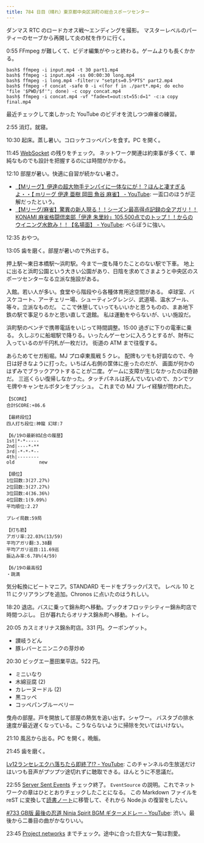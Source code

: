 ```yaml
---
title: 784 日目（晴れ）東京都中央区浜町の総合スポーツセンター
---
```


ダンマス RTC のロードカオス戦～エンディングを撮影。
マスターレベルのパーティーのセーブから再開して炎の杖を作りに行く。

0:55 FFmpeg が難しくて、ビデオ編集がやっと終わる。ゲームよりも長くかかる。

```console
bash$ ffmpeg -i input.mp4 -t 30 part1.mp4
bash$ ffmpeg -i input.mp4 -ss 00:00:30 long.mp4
bash$ ffmpeg -i long.mp4 -filter:v "setpts=0.5*PTS" part2.mp4
bash$ ffmpeg -f concat -safe 0 -i <(for f in ./part*.mp4; do echo "file '$PWD/$f'"; done) -c copy concat.mp4
bash$ ffmpeg -i concat.mp4 -vf "fade=t=out:st=55:d=1" -c:a copy final.mp4
```

最近チェックして楽しかった YouTube のビデオを流しつつ麻雀の練習。

2:55 消灯。就寝。

10:30 起床。蒸し暑い。コロッケコッペパンを食す。PC を開く。

11:45 [WebSocket](https://javascript.info/websocket) の残りをチェック。
ネットワーク関連は約束事が多くて、単純なものでも設計を把握するのには時間がかかる。

12:10 部屋が暑い。快適に自習が続かない暑さ。

* [【Mリーグ】伊達の超大物手テンパイに一体なにが！？ほんと凄すぎるよ・・【 mリーグ 伊達 亜樹 岡田 魚谷 麻雀】 - YouTube](https://www.youtube.com/watch?v=rlSJVkCrWYo):
  一盃口のほうが正解だったという。
* [【Mリーグ/麻雀】驚異の新人現る！！シーズン最高得点記録の全アガリ！！KONAMI 麻雀格闘倶楽部「伊達 朱里紗」105,500点でのトップ！！からのウイニング水飲み！！【名場面】 - YouTube](https://www.youtube.com/watch?v=vGUwR2fbo74):
  べらぼうに強い。

12:35 おやつ。

13:05 歯を磨く。部屋が暑いので外出する。

押上駅～東日本橋駅～浜町駅。今まで一度も降りたことのない駅で下車。
地上に出ると浜町公園という大きい公園があり、日陰を求めてさまようと中央区のスポーツセンターなる立派な施設がある。

入館。若い人が多い。食堂やら階段やら各種体育用途空間がある。
卓球室、バスケコート、アーチェリー場、シューティングレンジ、武道場、温水プール、等々。立派なものだ。
ここで休憩していってもいいかと思うものの、まあ地下鉄の駅で事足りるかと思い直して退館。
私は運動をやらないが、いい施設だ。

浜町駅のベンチで携帯電話をいじって時間調整。15:00 過ぎに下りの電車に乗る。
久しぶりに船堀駅で降りる。いったんゲーセンに入ろうとするが、財布に入っているのが千円札が一枚だけ。
街道の ATM まで往復する。

あらためてセガ船堀。MJ プロ卓東風戦 5 クレ。
配牌もツモも好調なので、今日は好きなように打った。いちばん右側の筐体に座ったのだが、
画面が何かのはずみでブラックアウトすることが二度。ゲームに支障が生じなかったのは奇跡だ。
三巡くらい復帰しなかった。タッチパネルは死んでいないので、カンでツモ牌やキャンセルボタンをプッシュ。
これまでの MJ プレイ経験が問われた。

```text
【SCORE】
合計SCORE:+86.6

【最終段位】
四人打ち段位:神龍 幻球:7

【6/19の最新8試合の履歴】
1st|*-*-----
2nd|----*-**
3rd|-*-*-*--
4th|--------
old         new

【順位】
1位回数:3(27.27%)
2位回数:3(27.27%)
3位回数:4(36.36%)
4位回数:1(9.09%)
平均順位:2.27

プレイ局数:59局

【打ち筋】
アガリ率:22.03%(13/59)
平均アガリ翻:3.38翻
平均アガリ巡目:11.69巡
振込み率:6.78%(4/59)

【6/19の最高役】
・跳満
```

気分転換にビートマニア。STANDARD モードをブラックパスで。
レベル 10 と 11 にクリアランプを追加。Chronos に点いたのはうれしい。

18:20 退店。バスに乗って錦糸町へ移動。ブックオフロッテシティー錦糸町店で時間つぶし。
日が暮れたらオリナス錦糸町へ移動。トイレ。

20:05 カスミオリナス錦糸町店。331 円。クーポンゲット。

* 讃岐うどん
* 豚レバーとニンニクの芽炒め

20:30 ビッグエー墨田業平店。522 円。

* ミニいなり
* 木綿豆腐 (2)
* カレーヌードル (2)
* 黒コッペ
* コッペパンブルーベリー

曳舟の部屋。戸を開放して部屋の熱気を追い出す。シャワー。
バスタブの排水速度が最近遅くなっている。こうならないように掃除を欠いてはいけない。

21:10 風呂から出る。PC を開く。晩飯。

21:45 歯を磨く。

[Lv12ランセレエクハ落ちたら即終了!? - YouTube](https://www.youtube.com/watch?v=qgr4yNlo-Dg):
このチャンネルの生放送だけはいつも音声がプツプツ途切れずに聴取できる。ほんとうに不思議だ。

22:55 [Server Sent Events](https://javascript.info/server-sent-events) チェック終了。
`EventSource` の説明。これでネットワークの章はひととおりチェックしたことになる。
この Markdown ファイルを reST に変換して[読書ノート][note]に移管して、それから Node.js の復習をしたい。

[&#x23;733 GB版 最後の忍道 Ninja Spirit BGM ギターメドレー - YouTube](https://www.youtube.com/watch?v=88Rpnx1gQTQ):
渋い。最後から二番目の曲がかなりいい。

23:45 [Project networks](https://en.wikipedia.org/wiki/Project_management#Program_management._Project_networks)
までチェック。途中に合った巨大な一覧は割愛。

[note]: https://showa-yojyo.github.io/notebook/
